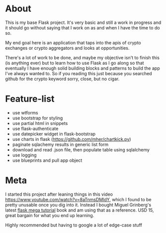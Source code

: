 # About
This is my base Flask project. It's very basic and still a work in progress and it should go without saying that I work on as and when I have the time to do so. 

My end goal here is an application that taps into the apis of crypto exchanges or crypto aggregators and looks at opportunities.

There's a lot of work to be done, and maybe my objective isn't to finish this (is anything ever) but to learn how to use Flask
as I go along so that eventually I have enough solid building blocks and patterns to build the app I've always wanted to. So if you reading this just because you searched github for the crypto keyword sorry, close, but no cigar.

# Feature-list
+ use wtforms
+ use bootstrap for styling
+ use partial html in snippets
+ use flask-authenticate
+ use datepicker widget in flask-bootstrap
+ use charts in flask (https://github.com/mher/chartkick.py)
+ paginate sqlachemy results in generic list form
+ download and read .json file, then populate table using sqlalchemy
+ use logging
+ use blueprints and pull app object

# Meta
I started this project after leaning things in this video https://www.youtube.com/watch?v=8aTnmsDMldY, which I found to be pretty unusable once you dig into it. Instead I bought Miguel Grinberg's latest [flask mega tutorial](https://learn.miguelgrinberg.com/) book and am using that as a reference. USD 15, great bargain for what you end up learning. 

Highly recommended but having to google a lot of edge-case stuff

